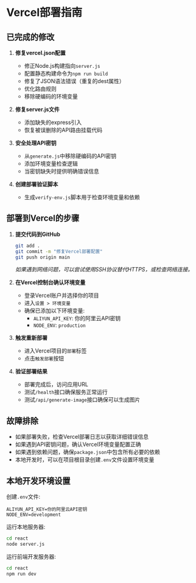 # Vercel部署指南

## 已完成的修改

1. **修复vercel.json配置**
   - 修正Node.js构建指向`server.js`
   - 配置静态构建命令为`npm run build`
   - 修复了JSON语法错误（重复的dest属性）
   - 优化路由规则
   - 移除硬编码的环境变量

2. **修复server.js文件**
   - 添加缺失的express引入
   - 恢复被误删除的API路由挂载代码

3. **安全处理API密钥**
   - 从`generate.js`中移除硬编码的API密钥
   - 添加环境变量检查逻辑
   - 当密钥缺失时提供明确错误信息

4. **创建部署验证脚本**
   - 生成`verify-env.js`脚本用于检查环境变量和依赖

## 部署到Vercel的步骤

1. **提交代码到GitHub**
   ```bash
   git add .
   git commit -m "修复Vercel部署配置"
   git push origin main
   ```
   *如果遇到网络问题，可以尝试使用SSH协议替代HTTPS，或检查网络连接。*

2. **在Vercel控制台确认环境变量**
   - 登录Vercel账户并选择你的项目
   - 进入`设置 > 环境变量`
   - 确保已添加以下环境变量:
     - `ALIYUN_API_KEY`: 你的阿里云API密钥
     - `NODE_ENV`: `production`

3. **触发重新部署**
   - 进入Vercel项目的`部署`标签
   - 点击`触发部署`按钮

4. **验证部署结果**
   - 部署完成后，访问应用URL
   - 测试`/health`接口确保服务正常运行
   - 测试`/api/generate-image`接口确保可以生成图片

## 故障排除

- 如果部署失败，检查Vercel部署日志以获取详细错误信息
- 如果遇到API密钥问题，确认Vercel环境变量配置正确
- 如果遇到依赖问题，确保`package.json`中包含所有必要的依赖
- 本地开发时，可以在项目根目录创建`.env`文件设置环境变量

## 本地开发环境设置

创建`.env`文件:
```
ALIYUN_API_KEY=你的阿里云API密钥
NODE_ENV=development
```

运行本地服务器:
```bash
cd react
node server.js
```

运行前端开发服务器:
```bash
cd react
npm run dev
```